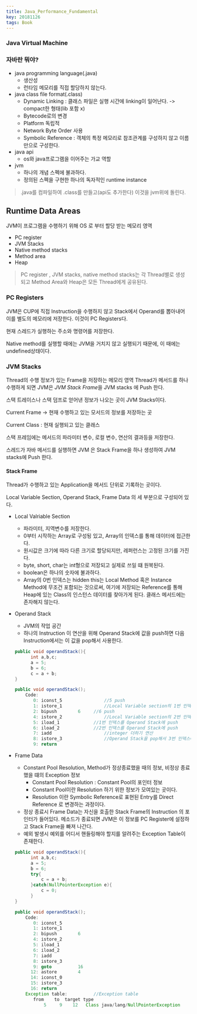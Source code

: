 ```yaml
---
title: Java_Performance_Fundamental
key: 20181126
tags: Book
---
```


### Java Virtual Machine

### 자바란 뭐야?

* java programming language(.java)
  * 생산성
  * 런타임 메모리를 직접 할당하지 않는다.
* java class file format(.class)
  * Dynamic Linking : 클래스 파일은 실행 시간에 linking이 일어난다. ->  compact한 형태(lib 포함 x)
  * Bytecode로의 변경
  * Platform 독립적
  * Network Byte Order 사용
  * Symbolic Reference : 객체의 특정 메모리로 참조관계를 구성하지 않고 이름만으로 구성한다.
* java api
  * os와 java프로그램을 이어주는 가교 역할
* jvm
  * 하나의 개념 스펙에 불과하다.
  * 정의된 스펙을 구현한 하나의 독자적인 runtime instance

> .java를 컴파일하여 .class를 만들고(api도 추가한다) 이것을 jvm위에 돌린다.

## Runtime Data Areas

JVM이 프로그램을 수행하기 위해 OS 로 부터 할당 받는 메모리 영역

* PC register
* JVM Stacks
* Native method stacks
* Method area 
* Heap

> PC register , JVM stacks, native method stacks는 각 Thread별로 생성 되고 Method Area와 Heap은 모든 Thread에게 공유된다.

### PC Registers

JVM은 CUP에 직접 Instruction을 수행하지 않고 Stack에서 Operand를 뽑아내어 이를 별도의 메모리에 저장한다. 이것이 PC Registers다.

현재 스레드가 실행하는 주소와 명령어를 저장한다.

Native method를 실행할 때에는 JVM을 거치지 않고 실행되기 때문에, 이 때에는 undefined상태이다.

### JVM Stacks

Thread의 수행 정보가 있는 Frame을 저장하는 메모리 영역 Thread가 메서드를 하나 수행하게 되면 JVM은 *JVM Stack Frame*을 JVM stacks 에 Push 한다.

스택 트레이스나 스택 덤프로 얻어낸 정보가 나오는 곳이 JVM Stacks이다.

Current Frame -> 현재 수행하고 있는 모서드의 정보를 저장하는 곳

Current Class : 현재 실행되고 있는 클래스

스택 프레임에는 메서드의 파라미터 변수, 로컬 변수, 연산의 결과등을 저장한다.

스레드가 자바 메서드를 실행하면 JVM 은 Stack Frame을 하나 생성하여 JVM stacks에 Push 한다.

#### Stack Frame

Thread가 수행하고 있는 Application을 메서드 단위로 기록하는 곳이다.

Local Variable Section, Operand Stack, Frame Data 의 세 부분으로 구성되어 있다.

* Local Valriable Section

  * 파라미터, 지역변수를 저장한다.
  * 0부터 시작하는 Array로 구성됭 있고, Array의 인덱스를 통해 데이터에 접근한다.
  * 원시값은 크기에 따라 다른 크기로 할당되지만, 레퍼런스는 고정된 크기를 가진다.
  * byte, short, char는 int형으로 저장되고 실제로 쓰일 떄 원복된다.
  * boolean은 하나의 숫자에 불과하다.
  * Array의 0번 인덱스는 hidden this는 Local Method 혹은 Instance Method에 무조건 포함되는 것으로써, 여기에 저장되는 Reference를 통해 Heap에 있는 Class의 인스턴스 데이터를 찾아가게 된다. 클래스 메서드에는 존자해지 않는다.

* Operand Stack

  * JVM의 작업 공간
  * 하나의 Instruction 이 연산을 위해 Operand Stack에 값을 push하면 다음 Instruction에서는 이 값을 pop해서 사용한다.

  ```java
  public void operandStack(){
  		int a,b,c;
  		a = 5;
  		b = 6;
  		c = a + b;
  }
  
  public void operandStack();
      Code:
         0: iconst_5				//5 push
         1: istore_1				//Local Variable section의 1번 인덱스에 저장
         2: bipush        6		//6 push
         4: istore_2				//Local Variable section의 2번 인덱스에 저장
         5: iload_1				//1번 인덱스를 Operand Stack에 push
         6: iload_2				//2번 인덱스를 Operand Stack에 push
         7: iadd					//integer 더하기 연산
         8: istore_3				//Operand Stack을 pop해서 3번 인덱스에 저장
         9: return
  ```

* Frame Data

  * Constant Pool Resolution, Method가 정상종료했을 때의 정보, 비정상 종료했을 떄의 Exception 정보
    * Constant Pool Resolution : Constant Pool의 포인터 정보
    * Constant Pool이란 Resolution 하기 위한 정보가 모여있는 곳이다.
    * Resolution 이란 Symbolic Reference로 표현된 Entry를 Direct Reference 로 변경하는 과정이다.
  * 정상 종료시 Frame Data는 자신을 호출한 Stack Frame의 Instruction 의 포인터가 들어있다. 메소드가 종료되면 JVM은 이 정보를 PC Register에 설정하고 Stack Frame을 빠져 나간다.
  * 예외 발생시 예외를 어디서 핸들링해야 할지를 알려주는 Exception Table이 존재한다.

  ```java
  public void operandStack(){
  		int a,b,c;
  		a = 5;
  		b = 6;
  		try{
  			c = a + b;
  		}catch(NullPointerException e){
  			c = 0;
  		}
  }
  
  public void operandStack();
      Code:
         0: iconst_5
         1: istore_1
         2: bipush        6
         4: istore_2
         5: iload_1
         6: iload_2
         7: iadd
         8: istore_3
         9: goto          16
        12: astore        4
        14: iconst_0
        15: istore_3
        16: return
      Exception table:			//Exception table
         from    to  target type
             5     9    12   Class java/lang/NullPointerException
  ```



